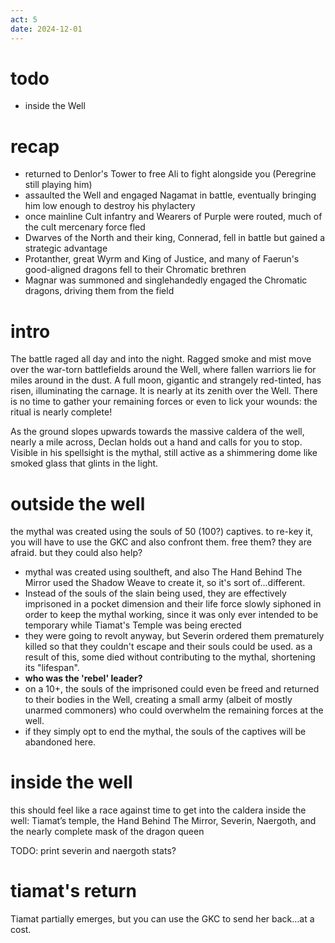 ```yaml
---
act: 5
date: 2024-12-01
---
```


# todo
- inside the Well

# recap
- returned to Denlor's Tower to free Ali to fight alongside you (Peregrine still playing him)
- assaulted the Well and engaged Nagamat in battle, eventually bringing him low enough to destroy his phylactery
- once mainline Cult infantry and Wearers of Purple were routed, much of the cult mercenary force fled
- Dwarves of the North and their king, Connerad, fell in battle but gained a strategic advantage
- Protanther, great Wyrm and King of Justice, and many of Faerun's good-aligned dragons fell to their Chromatic brethren
- Magnar was summoned and singlehandedly engaged the Chromatic dragons, driving them from the field

# intro
The battle raged all day and into the night. Ragged smoke and mist move over the war-torn battlefields around the Well, where fallen warriors lie for miles around in the dust. A full moon, gigantic and strangely red-tinted, has risen, illuminating the carnage. It is nearly at its zenith over the Well. There is no time to gather your remaining forces or even to lick your wounds: the ritual is nearly complete!

As the ground slopes upwards towards the massive caldera of the well, nearly a mile across, Declan holds out a hand and calls for you to stop. Visible in his spellsight is the mythal, still active as a shimmering dome like smoked glass that glints in the light.

# outside the well
the mythal was created using the souls of 50 (100?) captives. to re-key it, you will have to use the GKC and also confront them. free them? they are afraid. but they could also help?

- mythal was created using soultheft, and also The Hand Behind The Mirror used the Shadow Weave to create it, so it's sort of...different.
- Instead of the souls of the slain being used, they are effectively imprisoned in a pocket dimension and their life force slowly siphoned in order to keep the mythal working, since it was only ever intended to be temporary while Tiamat's Temple was being erected
- they were going to revolt anyway, but Severin ordered them prematurely killed so that they couldn't escape and their souls could be used. as a result of this, some died without contributing to the mythal, shortening its "lifespan".
- **who was the 'rebel' leader?**
- on a 10+, the souls of the imprisoned could even be freed and returned to their bodies in the Well, creating a small army (albeit of mostly unarmed commoners) who could overwhelm the remaining forces at the well.
- if they simply opt to end the mythal, the souls of the captives will be abandoned here.

# inside the well
this should feel like a race against time to get into the caldera
inside the well: Tiamat’s temple, the Hand Behind The Mirror, Severin, Naergoth, and the nearly complete mask of the dragon queen

TODO: print severin and naergoth stats?

# tiamat's return
Tiamat partially emerges, but you can use the GKC to send her back…at a cost.
